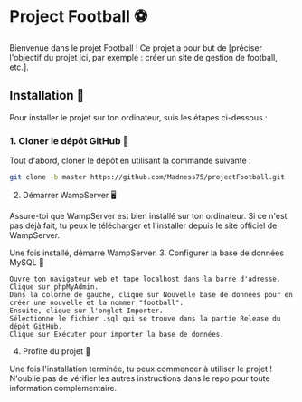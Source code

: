 # Project Football ⚽️

Bienvenue dans le projet Football ! Ce projet a pour but de [préciser l'objectif du projet ici, par exemple : créer un site de gestion de football, etc.].

## Installation 🔧

Pour installer le projet sur ton ordinateur, suis les étapes ci-dessous :

### 1. Cloner le dépôt GitHub 📂

Tout d'abord, cloner le dépôt en utilisant la commande suivante :

```bash
git clone -b master https://github.com/Madness75/projectFootball.git

```
2. Démarrer WampServer 🖥️

Assure-toi que WampServer est bien installé sur ton ordinateur. Si ce n'est pas déjà fait, tu peux le télécharger et l'installer depuis le site officiel de WampServer.

Une fois installé, démarre WampServer.
3. Configurer la base de données MySQL 💾

    Ouvre ton navigateur web et tape localhost dans la barre d'adresse.
    Clique sur phpMyAdmin.
    Dans la colonne de gauche, clique sur Nouvelle base de données pour en créer une nouvelle et la nommer "football".
    Ensuite, clique sur l'onglet Importer.
    Sélectionne le fichier .sql qui se trouve dans la partie Release du dépôt GitHub.
    Clique sur Exécuter pour importer la base de données.

4. Profite du projet 🎉

Une fois l'installation terminée, tu peux commencer à utiliser le projet ! N'oublie pas de vérifier les autres instructions dans le repo pour toute information complémentaire.
